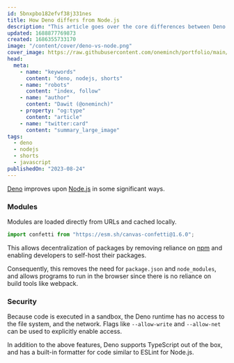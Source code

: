 ```yaml
---
id: 5bnxpbo182efvf38j331nes
title: How Deno differs from Node.js
description: "This article goes over the core differences between Deno and Node.js."
updated: 1688877769873
created: 1686355733170
image: "/content/cover/deno-vs-node.png"
cover_image: https://raw.githubusercontent.com/oneminch/portfolio/main/public/content/cover/deno-vs-node.png
head:
  meta:
    - name: "keywords"
      content: "deno, nodejs, shorts"
    - name: "robots"
      content: "index, follow"
    - name: "author"
      content: "Dawit (@oneminch)"
    - property: "og:type"
      content: "article"
    - name: "twitter:card"
      content: "summary_large_image"
tags:
  - deno
  - nodejs
  - shorts
  - javascript
publishedOn: "2023-08-24"
---
```


[Deno](https://deno.land) improves upon [Node.js](https://nodejs.org) in some significant ways.

### Modules

Modules are loaded directly from URLs and cached locally.

```js
import confetti from "https://esm.sh/canvas-confetti@1.6.0";
```

This allows decentralization of packages by removing reliance on [npm](https://npmjs.com) and enabling developers to self-host their packages.

Consequently, this removes the need for `package.json` and `node_modules`, and allows programs to run in the browser since there is no reliance on build tools like webpack.

### Security

Because code is executed in a sandbox, the Deno runtime has no access to the file system, and the network. Flags like `--allow-write` and `--allow-net` can be used to explicitly enable access.

In addition to the above features, Deno supports TypeScript out of the box, and has a built-in formatter for code similar to ESLint for Node.js.

